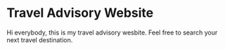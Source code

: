 # Travel Advisory Website
Hi everybody, this is my travel advisory wesbite. Feel free to search your next travel destination.

